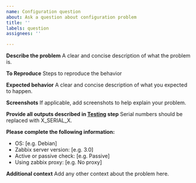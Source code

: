 ```yaml
---
name: Configuration question
about: Ask a question about configuration problem
title: ''
labels: question
assignees: ''

---
```


**Describe the problem**
A clear and concise description of what the problem is.

**To Reproduce**
Steps to reproduce the behavior

**Expected behavior**
A clear and concise description of what you expected to happen.

**Screenshots**
If applicable, add screenshots to help explain your problem.

**Provide all outputs described in [Testing](https://github.com/nobodysu/zabbix-smartmontools#testing) step**
Serial numbers should be replaced with X_SERIAL_X.

**Please complete the following information:**
 - OS: [e.g. Debian]
 - Zabbix server version: [e.g. 3.0]
 - Active or passive check: [e.g. Passive]
 - Using zabbix proxy: [e.g. No proxy]

**Additional context**
Add any other context about the problem here.
